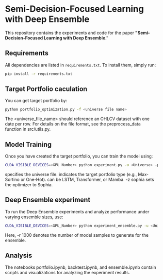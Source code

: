# Semi-Decision-Focused Learning with Deep Ensemble

This repository contains the experiments and code for the paper **"Semi-Decision-Focused Learning with Deep Ensemble."**

## Requirements
All dependencies are listed in `requirements.txt`. To install them, simply run:
```bash
pip install -r requirements.txt
```

## Target Portfolio caculation
You can get target portfolio by:

```bash
python portfolio_optimization.py -f <universe file name>
```
The <universe_file_name> should reference an OHLCV dataset with one date per row. For details on the file format, see the preprocess_data function in src/utils.py.


## Model Training
Once you have created the target portfolio, you can train the model using:

```bash
CUDA_VISIBLE_DEVICES=<GPU Number> python experiment.py -u <Universe> -p <Portfolo> -o <Model> -z sophia
```
<Universe> specifies the universe file.
<Portfolio> indicates the target portfolio type (e.g., Max-Sortino or One-Hot).
<Model> can be LSTM, Transformer, or Mamba.
-z sophia sets the optimizer to Sophia.

## Deep Ensemble experiment
To run the Deep Ensemble experiments and analyze performance under varying ensemble sizes, use:

```bash
CUDA_VISIBLE_DEVICES=<GPU_Number> python experiment_ensemble.py -u <Universe> -p <Portfolio> -o <Model> -z sophia -r 1000
```
Here, -r 1000 denotes the number of model samples to generate for the ensemble.

## Analysis
The notebooks portfolio.ipynb, backtest.ipynb, and ensemble.ipynb contain scripts and visualizations for analyzing the experiment results.
